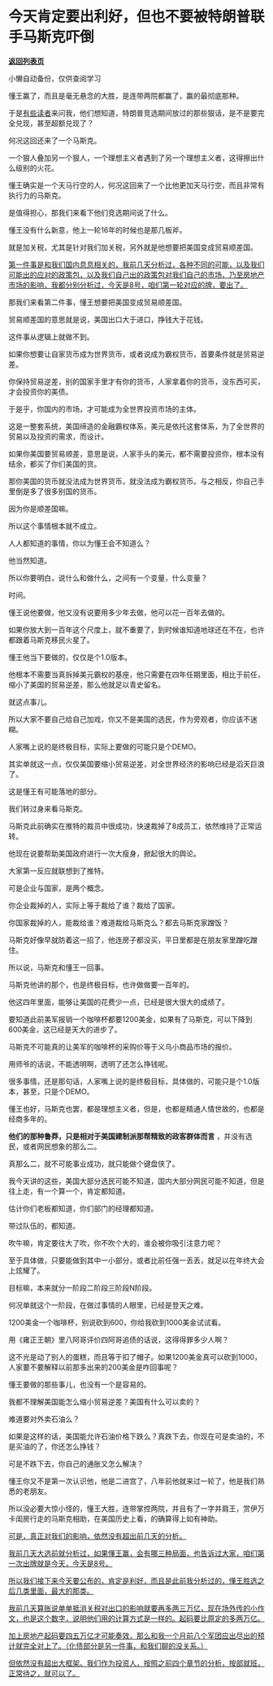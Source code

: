 # 今天肯定要出利好，但也不要被特朗普联手马斯克吓倒

[**返回列表页**](/gzh/记忆承载)

小懒自动备份，仅供查阅学习

懂王赢了，而且是毫无悬念的大胜，是连带两院都赢了，赢的最彻底那种。  

于是[有些读者](http://mp.weixin.qq.com/s?__biz=MzkwMzQ1MzczOQ==&mid=2247484214&idx=1&sn=7a2db9667743477d582864338579b305&chksm=c0974e72f7e0c76405fbc22938c0cdc1b8cadba73bc269fdc9f2e16fa28b71ac85bc0ada3b5c&scene=21#wechat_redirect)来问我，他们想知道，特朗普竞选期间放过的那些狠话，是不是要完全兑现，甚至超额兑现了？

何况这回还来了一个马斯克。

一个狠人叠加另一个狠人，一个理想主义者遇到了另一个理想主义者，这得擦出什么级别的火花。

懂王确实是一个天马行空的人，何况这回来了一个比他更加天马行空，而且非常有执行力的马斯克。  

是值得担心，那我们来看下他们竞选期间说了什么。  

懂王没有什么新意，他上一轮16年的时候也是那几板斧。  

就是加关税，尤其是针对我们加关税，另外就是他想要把美国变成贸易顺差国。

[第一件事是和我们国内息息相关的，我前几天分析过，各种不同的可能，以及我们可能出的应对的政策包，以及我们自己出的政策包对我们自己的市场，乃至房地产市场的影响，我都分别分析过，今天是8号，咱们第一轮对应的牌，要出了。  
](http://mp.weixin.qq.com/s?__biz=Mzg4MTg2MzU3Mg==&mid=2247484451&idx=1&sn=5ac6f55bd2961a02e79728776198218e&chksm=cf5e3ad8f829b3ce3ecc0d7f4483fa6036397688aa8ee129ddc0563d5b452f9dbd828a225667&scene=21#wechat_redirect)

那我们来看第二件事，懂王想要把美国变成贸易顺差国。

贸易顺差国的意思就是说，美国出口大于进口，挣钱大于花钱。  

这件事从逻辑上就做不到。

如果你想要让自家货币成为世界货币，或者说成为霸权货币，首要条件就是贸易逆差。  

你保持贸易逆差，别的国家手里才有你的货币，人家拿着你的货币，没东西可买，才会投资你的美债。

于是乎，你国内的市场，才可能成为全世界投资市场的主体。  

这是一整套系统，美国缔造的金融霸权体系，美元是依托这套体系，为了全世界的贸易以及投资的需求，而设计。

如果你美国要贸易顺差，意思是说，人家手头的美元，都不需要投资你，根本没有结余，都买了你们美国的货。  

那你美国的货币就没法成为世界货币，就没法成为霸权货币。与之相反，你自己手里倒是多了很多别国的货币。

因为你是顺差国嘛。  

所以这个事情根本就不成立。

人人都知道的事情，你以为懂王会不知道么？  

他当然知道。

所以你要明白，说什么和做什么，之间有一个变量，什么变量？  

时间。

懂王说他要做，他又没有说要用多少年去做，他可以花一百年去做的。  

如果你放大到一百年这个尺度上，就不重要了，到时候谁知道地球还在不在，也许都跟着马斯克移民火星了。  

懂王他当下要做的，仅仅是个1.0版本。  

他根本不需要当真拆掉美元霸权的基座，他只需要在四年任期里面，相比于前任，缩小了美国的贸易逆差，那么他就足以青史留名。  

就这点事儿。  

所以大家不要自己给自己加戏，你又不是美国的选民，作为旁观者，你应该不迷糊。  

人家嘴上说的是终极目标，实际上要做的可能只是个DEMO。  

其实单就这一点，仅仅美国要缩小贸易逆差，对全世界经济的影响已经是滔天巨浪了。

这是懂王有可能落地的部分。  

我们转过身来看马斯克。  

马斯克此前确实在推特的裁员中很成功，快速裁掉了8成员工，依然维持了正常运转。

他现在说要帮助美国政府进行一次大瘦身，掀起很大的舆论。  

大家第一反应就联想到了推特。  

可是企业与国家，是两个概念。

你企业裁掉的人，实际上等于裁给了谁？裁给了国家。

你国家裁掉的人，能裁给谁？难道裁给马斯克么？都去马斯克家蹭饭？

马斯克好像早就防着这一招了，他连房子都没买，平日里都是在朋友家里蹭吃蹭住。

所以说，马斯克和懂王一回事。  

马斯克他讲的那个，也是终极目标，也许做做要一百年的。  

他这四年里面，能够让美国的花费少一点，已经是很大很大的成绩了。  

要知道此前美军报销一个咖啡杯都要1200美金，如果有了马斯克，可以下降到600美金，这已经是天大的进步了。  

马斯克不可能真的让美军的咖啡杯的采购价等于义乌小商品市场的报价。  

用师爷的话说，不能透明啊，透明了还怎么挣钱呢。

很多事情，还是那句话，人家嘴上说的是终极目标，具体做的，可能只是个1.0版本，甚至，只是个DEMO。  

懂王也好，马斯克也罢，都是理想主义者，但是，也都是精通人情世故的，也都是经商多年的。  

**他们的那种鲁莽，只是相对于美国建制派那帮精致的政客群体而言** ，并没有选民，或者网民想象的那么二。  

真那么二，就不可能事业成功，就只能做个键盘侠了。

我今天讲的这些，美国大部分选民可能不知道，国内大部分网民可能不知道，但是往上走，有一个算一个，肯定都知道。

估计你们老板都知道，你们部门的经理都知道。  

带过队伍的，都知道。  

吹牛嘛，肯定要往大了吹，你不吹个大的，谁会被你吸引注意力呢？

至于具体做，只要能做到其中一小部分，或者比前任强一丢丢，就足以在年终大会上炫耀了。

目标嘛，本来就分一阶段二阶段三阶段N阶段。  

何况单就这个一阶段，在做过事情的人眼里，已经是登天之难。

1200美金一个咖啡杯，别说砍到600，你给我砍到1000美金试试看。  

用《雍正王朝》里八阿哥评价四阿哥追债的话说，这得得罪多少人啊？

这不光是动了别人的蛋糕，而且等于扣了帽子。如果1200美金真可以砍到1000，人家要不要解释以前那多出来的200美金是咋回事呢？  

懂王要做的那些事儿，也没有一个是容易的。  

我都不理解美国能怎么缩小贸易逆差？美国有什么可以卖的？  

难道要对外卖石油么？

如果是这样的话，美国能允许石油价格下跌么？真跌下去，你现在可是卖油的，不是买油的了，你还怎么挣钱？  

可是不跌下去，你自己的通胀又怎么解决？

懂王你又不是第一次认识他，他是二进宫了，八年前他就来过一轮了，他是我们熟悉的老朋友。  

所以没必要大惊小怪的，懂王大胜，连带掌控两院，并且有了一字并肩王，赏伊万卡闺房行走的马斯克相助，在美国历史上看，的确算得上如有神助。  

[可是，真正对我们的影响，依然没有超出前几天的分析。  
](http://mp.weixin.qq.com/s?__biz=Mzg4MTg2MzU3Mg==&mid=2247484451&idx=1&sn=5ac6f55bd2961a02e79728776198218e&chksm=cf5e3ad8f829b3ce3ecc0d7f4483fa6036397688aa8ee129ddc0563d5b452f9dbd828a225667&scene=21#wechat_redirect)

[我前几天大选前就分析过，如果懂王赢，会有哪三种局面，也告诉过大家，咱们第一次出牌就是今天，今天是8号。](http://mp.weixin.qq.com/s?__biz=Mzg4MTg2MzU3Mg==&mid=2247484451&idx=1&sn=5ac6f55bd2961a02e79728776198218e&chksm=cf5e3ad8f829b3ce3ecc0d7f4483fa6036397688aa8ee129ddc0563d5b452f9dbd828a225667&scene=21#wechat_redirect)

[所以我们接下来今天要公布的，肯定是利好，而且是此前我分析过的，懂王胜选之后几类里面，最大的那类。](http://mp.weixin.qq.com/s?__biz=Mzg4MTg2MzU3Mg==&mid=2247484451&idx=1&sn=5ac6f55bd2961a02e79728776198218e&chksm=cf5e3ad8f829b3ce3ecc0d7f4483fa6036397688aa8ee129ddc0563d5b452f9dbd828a225667&scene=21#wechat_redirect)  

[我前几天算账说单单抵消关税对出口的影响就要再多两三万亿，现在场外传的小作文，也是这个数字，说明他们用的计算方式是一样的。起码要比原定的多两万亿。](http://mp.weixin.qq.com/s?__biz=Mzg4MTg2MzU3Mg==&mid=2247484451&idx=1&sn=5ac6f55bd2961a02e79728776198218e&chksm=cf5e3ad8f829b3ce3ecc0d7f4483fa6036397688aa8ee129ddc0563d5b452f9dbd828a225667&scene=21#wechat_redirect)

[加上房地产起码要四五万亿才可能奏效，那么和我一个月前八个军团应出尽出的预计就完全对上了。（化债部分是另一件事，和我们聊的没关系。）](http://mp.weixin.qq.com/s?__biz=Mzg4MTg2MzU3Mg==&mid=2247484451&idx=1&sn=5ac6f55bd2961a02e79728776198218e&chksm=cf5e3ad8f829b3ce3ecc0d7f4483fa6036397688aa8ee129ddc0563d5b452f9dbd828a225667&scene=21#wechat_redirect)

[但依然没有超出大框架。我们作为投资人，按照之前四个章节的分析，按部就班，正常待之，就可以了。](http://mp.weixin.qq.com/s?__biz=Mzg4MTg2MzU3Mg==&mid=2247484451&idx=1&sn=5ac6f55bd2961a02e79728776198218e&chksm=cf5e3ad8f829b3ce3ecc0d7f4483fa6036397688aa8ee129ddc0563d5b452f9dbd828a225667&scene=21#wechat_redirect)

